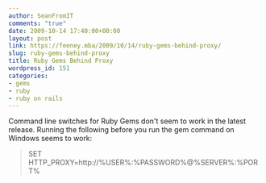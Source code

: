```yaml
---
author: SeanFromIT
comments: "true"
date: 2009-10-14 17:40:00+00:00
layout: post
link: https://feeney.mba/2009/10/14/ruby-gems-behind-proxy/
slug: ruby-gems-behind-proxy
title: Ruby Gems Behind Proxy
wordpress_id: 151
categories:
- gems
- ruby
- ruby on rails
---
```


Command line switches for Ruby Gems don't seem to work in the latest release. Running the following before you run the gem command on Windows seems to work:  


<blockquote>SET HTTP_PROXY=http://%USER%:%PASSWORD%@%SERVER%:%PORT%</blockquote>

